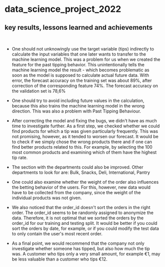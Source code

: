 # data_science_project_2022

## key results, lessons learned and achievements

<br>

+ One should not unknowingly use the target variable (tips) indirectly to calculate the input variables that one later wants to transfer to the machine learning model. This was a problem for us when we created the feature for the past tipping behavior. This unintentionally tells the machine learning model the result - which becomes problematic as soon as the model is supposed to calculate actual future data. With error, the forecast accuracy on the training set was about 89%, after correction of the corresponding feature 74%. The forecast accuracy on the validation set is 78,6%


+ One should try to avoid including future values in the calculation, because this also trains the machine learning model in the wrong direction. This was also a problem with Past Tipping Behaviour.



+ After correcting the model and fixing the bugs, we didn't have as much time to investigate further. As a first step, we checked whether we could find products for which a tip was given particularly frequently. This was not promising, however, as it tended to worsen our forecast. It would be to check if we simply chose the wrong products there and if one can find better products related to this. For example, by selecting the 100 most common products and examining which of them have the highest tip rate.


+ The section with the departments could also be improved. Other departments to look for are: Bulk, Snacks, Deli, International, Pantry


+ One could also examine whether the weight of the order also influences the betting behavior of the users. For this, however, new data would have to be collected from the company, since the weight of the individual products was not given.


+ We also noticed that the order_id doesn't sort the orders in the right order. The order_id seems to be randomly assigned to anonymize the data. Therefore, it is not optimal that we sorted the orders by the order_id for our training and testing split. It would be better if you could sort the orders by date, for example, or if you could modify the test data to only contain the user's most recent order.


+ As a final point, we would recommend that the company not only investigate whether someone has tipped, but also how much the tip was. A customer who tips only a very small amount, for example €1, may be less valuable than a customer who tips €12.
